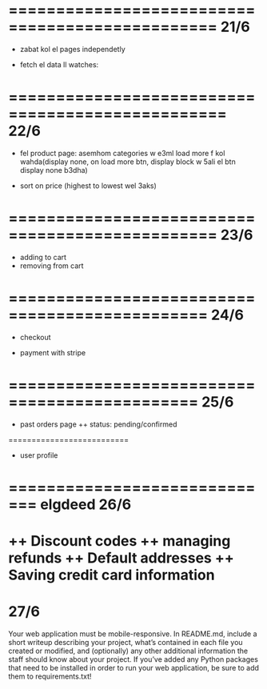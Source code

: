 ================================================
21/6
=========
- zabat kol el pages independetly

- fetch el data ll watches:

=================================================
22/6
========
- fel product page: asemhom categories w e3ml load more f kol wahda(display none, on load more btn, display block w 5ali el btn display none b3dha)

- sort on price (highest to lowest wel 3aks)

================================================
23/6
========
- adding to cart
- removing from cart

===============================================
24/6
===========
- checkout

- payment with stripe

==============================================
25/6
=========
- past orders page 
++ status: pending/confirmed

==========================
- user profile

=============================
**elgdeed**
26/6
===========
++ Discount codes
++ managing refunds
++ Default addresses
++ Saving credit card information
=================================
27/6
=========
Your web application must be mobile-responsive.
In README.md, include a short writeup describing your project, what’s contained in each file you created or modified, and (optionally) any other additional information the staff should know about your project.
If you’ve added any Python packages that need to be installed in order to run your web application, be sure to add them to requirements.txt!